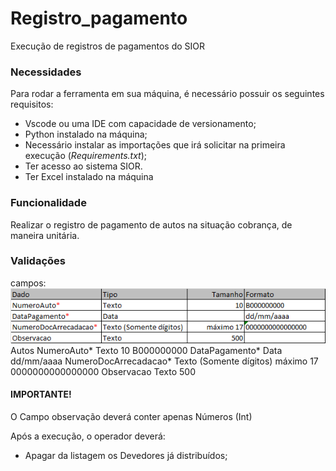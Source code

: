 # Registro_pagamento
 
Execução de registros de pagamentos do SIOR


### **Necessidades**

Para rodar a ferramenta em sua máquina, é necessário possuir os seguintes requisitos:

- Vscode ou uma IDE com capacidade de versionamento;
- Python instalado na máquina;
- Necessário instalar as importações que irá solicitar na primeira execução (_Requirements.txt_);
- Ter acesso ao sistema SIOR.
- Ter Excel instalado na máquina

### **Funcionalidade**

Realizar o registro de pagamento de autos na situação cobrança, de maneira unitária.

### **Validações**

campos:
![img.png](Imagens/img.png)Autos
NumeroAuto*	Texto	10	B000000000
DataPagamento*	Data		dd/mm/aaaa
NumeroDocArrecadacao*	Texto (Somente dígitos)	máximo 17	0000000000000000
Observacao	Texto	500	



#### **IMPORTANTE**!
O Campo observação deverá conter apenas Números (Int)

Após a execução, o operador deverá: 
- Apagar da listagem os Devedores já distribuídos;
